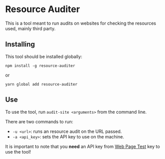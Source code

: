 # Resource Auditer

This is a tool meant to run audits on websites for checking the resources used, mainly third party.

## Installing

This tool should be installed globally:

```
npm install -g resource-auditer
```

or

```
yarn global add resource-auditer
```

## Use

To use the tool, run `audit-site <arguments>` from the command line.

There are two commands to run:

 * `-u <url>`: runs an resource audit on the URL passed.
 * `-a <api_key>`: sets the API key to use on the machine.

It is important to note that you **need** an API key from [Web Page Test](https://www.webpagetest.org/getkey.php) key to use the tool!
